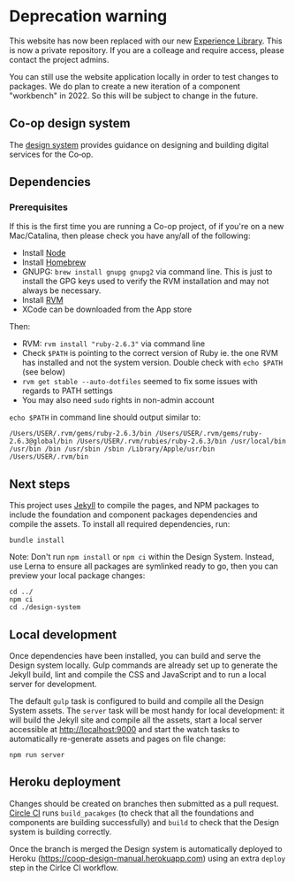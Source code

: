# Deprecation warning
This website has now been replaced with our new [Experience Library](https://github.com/coopdigital/experience-library). This is now a private repository. If you are a colleage and require access, please contact the project admins.

You can still use the website application locally in order to test changes to packages. We do plan to create a new iteration of a component "workbench" in 2022. So this will be subject to change in the future.

## Co-op design system

The [design system](http://coop.co.uk/designsystem) provides guidance on designing and building digital services for the Co‑op.

## Dependencies

### Prerequisites

If this is the first time you are running a Co-op project, of if you're on a new Mac/Catalina, then please check you have any/all of the following:

- Install [Node](https://nodejs.org/en/download/)
- Install [Homebrew](https://brew.sh) 
- GNUPG: `brew install gnupg gnupg2` via command line. This is just to install the GPG keys used to verify the RVM installation and may not always be necessary. 
- Install [RVM](https://rvm.io/rvm/install)
- XCode can be downloaded from the App store

Then:

- RVM: `rvm install "ruby-2.6.3"` via command line
- Check `$PATH` is pointing to the correct version of Ruby ie. the one RVM has installed and not the system version. Double check with `echo $PATH` (see below)
- `rvm get stable --auto-dotfiles` seemed to fix some issues with regards to PATH settings
- You may also need `sudo` rights in non-admin account

`echo $PATH` in command line should output similar to:

`/Users/USER/.rvm/gems/ruby-2.6.3/bin /Users/USER/.rvm/gems/ruby-2.6.3@global/bin /Users/USER/.rvm/rubies/ruby-2.6.3/bin /usr/local/bin /usr/bin /bin /usr/sbin /sbin /Library/Apple/usr/bin /Users/USER/.rvm/bin`

## Next steps

This project uses [Jekyll](http://jekyllrb.com/) to compile the pages, and NPM packages to include the foundation and component packages dependencies and compile the assets. To install all required dependencies, run:

```
bundle install
```

Note: Don't run `npm install` or `npm ci` within the Design System. Instead, use Lerna to ensure all packages are symlinked ready to go, then you can preview your local package changes:

```
cd ../
npm ci
cd ./design-system
```

## Local development

Once dependencies have been installed, you can build and serve the Design system locally. Gulp commands are already set up to generate the Jekyll build, lint and compile the CSS and JavaScript and to run a local server for development.

The default `gulp` task is configured to build and compile all the Design System assets. The `server` task will be most handy for local development: it will build the Jekyll site and compile all the assets, start a local server accessible at <http://localhost:9000> and start the watch tasks to automatically re-generate assets and pages on file change:

```
npm run server
```

## Heroku deployment

Changes should be created on branches then submitted as a pull request. [Circle CI](https://circleci.com/gh/coopdigital/workflows/coop-frontend) runs `build_pacakges` (to check that all the foundations and components are building successfully) and `build` to check that the Design system is building correctly.

Once the branch is merged the Design system is automatically deployed to Heroku (<https://coop-design-manual.herokuapp.com>) using an extra `deploy` step in the Cirlce CI workflow.
